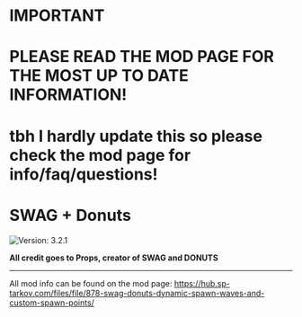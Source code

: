 # IMPORTANT
# PLEASE READ THE MOD PAGE FOR THE MOST UP TO DATE INFORMATION!
# tbh I hardly update this so please check the mod page for info/faq/questions!
#
#

# SWAG + Donuts
![Version: 3.2.1](https://img.shields.io/badge/Version-3.2.1-informational?style=flat-square)

**All credit goes to Props, creator of SWAG and DONUTS**

---

All mod info can be found on the mod page: https://hub.sp-tarkov.com/files/file/878-swag-donuts-dynamic-spawn-waves-and-custom-spawn-points/
